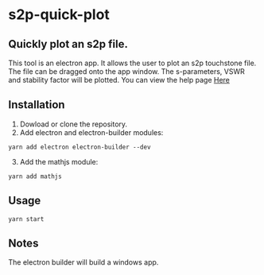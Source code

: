# s2p-quick-plot
## Quickly plot an s2p file.
This tool is an electron app. It allows the user to plot an s2p touchstone file. The file can be dragged onto the app window. The s-parameters, VSWR and stability factor will be plotted. 
You can view the help page [Here](https://poormantronics.com/quickplot-help.html)
## Installation
1. Dowload or clone the repository.
2. Add electron and electron-builder modules:
```
yarn add electron electron-builder --dev
```
3. Add the mathjs module:
```
yarn add mathjs
```
## Usage
```
yarn start
```
## Notes
The electron builder will build a windows app.
